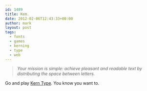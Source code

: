 ```yaml
---
id: 1489
title: Kem.
date: 2012-02-06T12:43:33+00:00
author: mark
layout: post
tags:
  - fonts
  - games
  - kerning
  - type
  - web
---
```

> _Your mission is simple: achieve pleasant and readable text by distributing the space between letters._

Go and play [Kern Type](http://type.method.ac/). You know you want to.